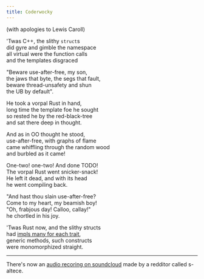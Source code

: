 ```yaml
---
title: Coderwocky
---
```


(with apologies to Lewis Caroll)

'Twas C++, the slithy `struct`s  
did gyre and gimble the namespace  
all virtual were the function calls  
and the templates disgraced

"Beware use-after-free, my son,  
the jaws that byte, the segs that fault,  
beware thread-unsafety and shun  
the UB by default".

He took a vorpal Rust in hand,  
long time the template foe he sought  
so rested he by the red-black-tree  
and sat there deep in thought.

And as in OO thought he stood,  
use-after-free, with graphs of flame  
came whiffling through the random wood  
and burbled as it came!

One-two! one-two! And done TODO!  
The vorpal Rust went snicker-snack!  
He left it dead, and with its head  
he went compiling back.

"And hast thou slain use-after-free?  
Come to my heart, my beamish boy!  
"Oh, frabjous day! Calloo, callay!"  
he chortled in his joy.

'Twas Rust now, and the slithy structs  
had [impls many for each trait],  
generic methods, such constructs  
were monomorphized straight.

----

There's now an [audio recoring on soundcloud] made by a redditor called s-altece.

[impls many for each trait]: # "It just occurred to me that I missed the chance to make this line 'had ample imple for their traits'. Damn!"
[audio recoring on soundcloud]: https://soundcloud.com/altece/coderwocky
